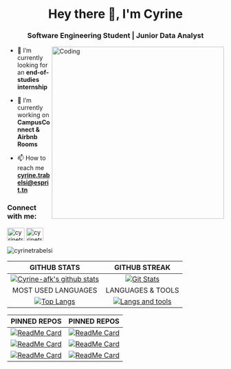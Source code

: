 <h1 align="center">Hey there 👋, I'm Cyrine</h1>
<h3 align="center">Software Engineering Student | Junior Data Analyst </h3>
<img align="right" alt="Coding" width="400" src="https://media.giphy.com/media/3ornk57KwDXf81rjWM/giphy.gif">

- 🔭 I’m currently looking for an **end-of-studies internship** 

- 🌱 I’m currently working on **CampusConnect & Airbnb Rooms**

- 📫 How to reach me **cyrine.trabelsi@esprit.tn**

<h3 align="left">Connect with me:</h3>
<p align="left">
<a href="https://www.linkedin.com/in/cyrine-trabelsi-375248194/" target="blank"><img align="center" src="https://raw.githubusercontent.com/rahuldkjain/github-profile-readme-generator/master/src/images/icons/Social/linked-in-alt.svg" alt="cyrinetrabelsi" height="30" width="40" /></a>
<a href="https://www.hackerrank.com/cyrine_trabelsi" target="blank"><img align="center" src="https://raw.githubusercontent.com/rahuldkjain/github-profile-readme-generator/master/src/images/icons/Social/hackerrank.svg" alt="cyrinetrabelsi" height="30" width="40" /></a>
</p>
<p align="left"> <img src="https://komarev.com/ghpvc/?username=Cyrine-afk&label=Profile%20views&color=0e75b6&style=flat" alt="cyrinetrabelsi" /> </p>

|GITHUB STATS|GITHUB STREAK|
|:---:|:---:|
|[![Cyrine-afk's github stats](https://github-readme-stats.vercel.app/api?username=Cyrine-afk&count_private=true&show_icons=true&theme=tokyonight)](https://github.com/Cyrine-afk/github-readme-stats)|[![Git Stats](https://github-readme-streak-stats.herokuapp.com/?user=Cyrine-afk&theme=tokyonight)](https://github.com/Cyrine-afk/github-readme-stats) |
|MOST USED LANGUAGES|LANGUAGES & TOOLS|
|[![Top Langs](https://github-readme-stats.vercel.app/api/top-langs?username=Cyrine-afk&show_icons=true&hide=html,twig,pug,css,scss&langs_count=6&locale=en&layout=compact&theme=tokyonight)](https://github.com/Cyrine-afk/github-readme-stats)|[![Langs and tools](https://skillicons.dev/icons?i=python,mysql,mongodb,js,java,spring,html,css,bootstrap,ts,angular,cs,dotnet,php,symfony,c,cpp,qt,mysql,git,github,postman,ps,ai,pr,ae)](https://github.com/Cyrine-afk/github-readme-stats) |


|**PINNED REPOS**|**PINNED REPOS**|
|:---:|:---:|
|[![ReadMe Card](https://github-readme-stats.vercel.app/api/pin/?username=Cyrine-afk&repo=Water-Consumption&theme=react)](https://github.com/Cyrine-afk/Water-Consumption)|[![ReadMe Card](https://github-readme-stats.vercel.app/api/pin/?username=Cyrine-afk&repo=Tumor-Classifier&theme=react)](https://github.com/Cyrine-afk/Tumor-Classifier)
|[![ReadMe Card](https://github-readme-stats.vercel.app/api/pin/?username=Cyrine-afk&repo=Facial-Recognition&theme=react)](https://github.com/Cyrine-afk/Facial-Recognition)|[![ReadMe Card](https://github-readme-stats.vercel.app/api/pin/?username=Cyrine-afk&repo=CampusConnect&theme=react)](https://github.com/Cyrine-afk/CampusConnect)
|[![ReadMe Card](https://github-readme-stats.vercel.app/api/pin/?username=Cyrine-afk&repo=AirbnbRooms-MachineLearning-DataAnalysis&theme=react)](https://github.com/Cyrine-afk/AirbnbRooms-MachineLearning-DataAnalysis)|[![ReadMe Card](https://github-readme-stats.vercel.app/api/pin/?username=Cyrine-afk&repo=campus-connect-angular&theme=react)](https://github.com/Cyrine-afk/campus-connect-angular)|

